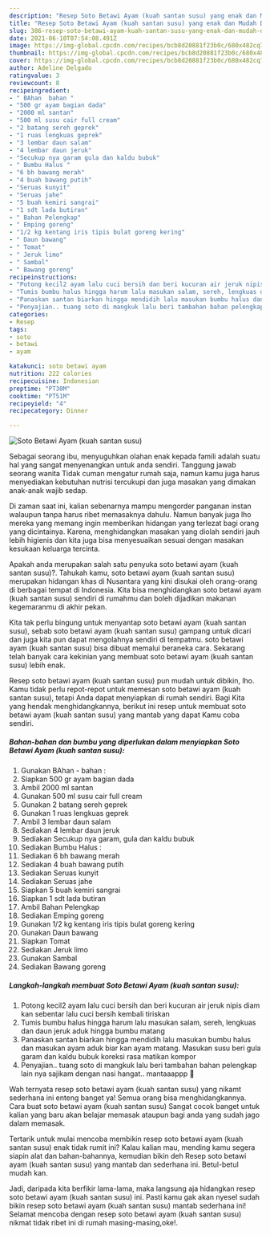 ```yaml
---
description: "Resep Soto Betawi Ayam (kuah santan susu) yang enak dan Mudah Dibuat"
title: "Resep Soto Betawi Ayam (kuah santan susu) yang enak dan Mudah Dibuat"
slug: 386-resep-soto-betawi-ayam-kuah-santan-susu-yang-enak-dan-mudah-dibuat
date: 2021-06-10T07:54:08.491Z
image: https://img-global.cpcdn.com/recipes/bcb8d20881f23b0c/680x482cq70/soto-betawi-ayam-kuah-santan-susu-foto-resep-utama.jpg
thumbnail: https://img-global.cpcdn.com/recipes/bcb8d20881f23b0c/680x482cq70/soto-betawi-ayam-kuah-santan-susu-foto-resep-utama.jpg
cover: https://img-global.cpcdn.com/recipes/bcb8d20881f23b0c/680x482cq70/soto-betawi-ayam-kuah-santan-susu-foto-resep-utama.jpg
author: Adeline Delgado
ratingvalue: 3
reviewcount: 8
recipeingredient:
- " BAhan  bahan "
- "500 gr ayam bagian dada"
- "2000 ml santan"
- "500 ml susu cair full cream"
- "2 batang sereh geprek"
- "1 ruas lengkuas geprek"
- "3 lembar daun salam"
- "4 lembar daun jeruk"
- "Secukup nya garam gula dan kaldu bubuk"
- " Bumbu Halus "
- "6 bh bawang merah"
- "4 buah bawang putih"
- "Seruas kunyit"
- "Seruas jahe"
- "5 buah kemiri sangrai"
- "1 sdt lada butiran"
- " Bahan Pelengkap"
- " Emping goreng"
- "1/2 kg kentang iris tipis bulat goreng kering"
- " Daun bawang"
- " Tomat"
- " Jeruk limo"
- " Sambal"
- " Bawang goreng"
recipeinstructions:
- "Potong kecil2 ayam lalu cuci bersih dan beri kucuran air jeruk nipis diam kan sebentar lalu cuci bersih kembali tiriskan"
- "Tumis bumbu halus hingga harum lalu masukan salam, sereh, lengkuas dan daun jeruk aduk hingga bumbu matang"
- "Panaskan santan biarkan hingga mendidih lalu masukan bumbu halus dan masukan ayam aduk biar kan ayam matang. Masukan susu beri gula garam dan kaldu bubuk koreksi rasa matikan kompor"
- "Penyajian.. tuang soto di mangkuk lalu beri tambahan bahan pelengkap lain nya sajikam dengan nasi hangat.. mantaaappp 🤤"
categories:
- Resep
tags:
- soto
- betawi
- ayam

katakunci: soto betawi ayam 
nutrition: 222 calories
recipecuisine: Indonesian
preptime: "PT30M"
cooktime: "PT51M"
recipeyield: "4"
recipecategory: Dinner

---
```



![Soto Betawi Ayam (kuah santan susu)](https://img-global.cpcdn.com/recipes/bcb8d20881f23b0c/680x482cq70/soto-betawi-ayam-kuah-santan-susu-foto-resep-utama.jpg)

Sebagai seorang ibu, menyuguhkan olahan enak kepada famili adalah suatu hal yang sangat menyenangkan untuk anda sendiri. Tanggung jawab seorang  wanita Tidak cuman mengatur rumah saja, namun kamu juga harus menyediakan kebutuhan nutrisi tercukupi dan juga masakan yang dimakan anak-anak wajib sedap.

Di zaman  saat ini, kalian sebenarnya mampu mengorder panganan instan walaupun tanpa harus ribet memasaknya dahulu. Namun banyak juga lho mereka yang memang ingin memberikan hidangan yang terlezat bagi orang yang dicintainya. Karena, menghidangkan masakan yang diolah sendiri jauh lebih higienis dan kita juga bisa menyesuaikan sesuai dengan masakan kesukaan keluarga tercinta. 



Apakah anda merupakan salah satu penyuka soto betawi ayam (kuah santan susu)?. Tahukah kamu, soto betawi ayam (kuah santan susu) merupakan hidangan khas di Nusantara yang kini disukai oleh orang-orang di berbagai tempat di Indonesia. Kita bisa menghidangkan soto betawi ayam (kuah santan susu) sendiri di rumahmu dan boleh dijadikan makanan kegemaranmu di akhir pekan.

Kita tak perlu bingung untuk menyantap soto betawi ayam (kuah santan susu), sebab soto betawi ayam (kuah santan susu) gampang untuk dicari dan juga kita pun dapat mengolahnya sendiri di tempatmu. soto betawi ayam (kuah santan susu) bisa dibuat memalui beraneka cara. Sekarang telah banyak cara kekinian yang membuat soto betawi ayam (kuah santan susu) lebih enak.

Resep soto betawi ayam (kuah santan susu) pun mudah untuk dibikin, lho. Kamu tidak perlu repot-repot untuk memesan soto betawi ayam (kuah santan susu), tetapi Anda dapat menyiapkan di rumah sendiri. Bagi Kita yang hendak menghidangkannya, berikut ini resep untuk membuat soto betawi ayam (kuah santan susu) yang mantab yang dapat Kamu coba sendiri.

<!--inarticleads1-->

##### Bahan-bahan dan bumbu yang diperlukan dalam menyiapkan Soto Betawi Ayam (kuah santan susu):

1. Gunakan  BAhan - bahan :
1. Siapkan 500 gr ayam bagian dada
1. Ambil 2000 ml santan
1. Gunakan 500 ml susu cair full cream
1. Gunakan 2 batang sereh geprek
1. Gunakan 1 ruas lengkuas geprek
1. Ambil 3 lembar daun salam
1. Sediakan 4 lembar daun jeruk
1. Sediakan Secukup nya garam, gula dan kaldu bubuk
1. Sediakan  Bumbu Halus :
1. Sediakan 6 bh bawang merah
1. Sediakan 4 buah bawang putih
1. Sediakan Seruas kunyit
1. Sediakan Seruas jahe
1. Siapkan 5 buah kemiri sangrai
1. Siapkan 1 sdt lada butiran
1. Ambil  Bahan Pelengkap
1. Sediakan  Emping goreng
1. Gunakan 1/2 kg kentang iris tipis bulat goreng kering
1. Gunakan  Daun bawang
1. Siapkan  Tomat
1. Sediakan  Jeruk limo
1. Gunakan  Sambal
1. Sediakan  Bawang goreng




<!--inarticleads2-->

##### Langkah-langkah membuat Soto Betawi Ayam (kuah santan susu):

1. Potong kecil2 ayam lalu cuci bersih dan beri kucuran air jeruk nipis diam kan sebentar lalu cuci bersih kembali tiriskan
1. Tumis bumbu halus hingga harum lalu masukan salam, sereh, lengkuas dan daun jeruk aduk hingga bumbu matang
1. Panaskan santan biarkan hingga mendidih lalu masukan bumbu halus dan masukan ayam aduk biar kan ayam matang. Masukan susu beri gula garam dan kaldu bubuk koreksi rasa matikan kompor
1. Penyajian.. tuang soto di mangkuk lalu beri tambahan bahan pelengkap lain nya sajikam dengan nasi hangat.. mantaaappp 🤤




Wah ternyata resep soto betawi ayam (kuah santan susu) yang nikamt sederhana ini enteng banget ya! Semua orang bisa menghidangkannya. Cara buat soto betawi ayam (kuah santan susu) Sangat cocok banget untuk kalian yang baru akan belajar memasak ataupun bagi anda yang sudah jago dalam memasak.

Tertarik untuk mulai mencoba membikin resep soto betawi ayam (kuah santan susu) enak tidak rumit ini? Kalau kalian mau, mending kamu segera siapin alat dan bahan-bahannya, kemudian bikin deh Resep soto betawi ayam (kuah santan susu) yang mantab dan sederhana ini. Betul-betul mudah kan. 

Jadi, daripada kita berfikir lama-lama, maka langsung aja hidangkan resep soto betawi ayam (kuah santan susu) ini. Pasti kamu gak akan nyesel sudah bikin resep soto betawi ayam (kuah santan susu) mantab sederhana ini! Selamat mencoba dengan resep soto betawi ayam (kuah santan susu) nikmat tidak ribet ini di rumah masing-masing,oke!.

